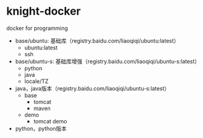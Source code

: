 # knight-docker

docker for programming

- base/ubuntu: 基础库（registry.baidu.com/liaoqiqi/ubuntu:latest）
    - ubuntu:latest
    - ssh
- base/ubuntu-s: 基础库增强（registry.baidu.com/liaoqiqi/ubuntu-s:latest）
    - python
    - java
    - locale/TZ
- java，java版本（registry.baidu.com/liaoqiqi/ubuntu-s:latest）
    - base 
        - tomcat 
        - maven 
    - demo
        - tomcat demo
- python，python版本